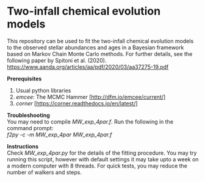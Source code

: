 # Two-infall chemical evolution models
This repository can be used to fit the two-infall chemical evolution models to the observed stellar abundances and ages in a Bayesian framework based on Markov Chain Monte Carlo methods. For further details, see the following paper by Spitoni et al. (2020).
https://www.aanda.org/articles/aa/pdf/2020/03/aa37275-19.pdf

**Prerequisites**  
1. Usual python libraries  
1. *emcee*: The MCMC Hammer [http://dfm.io/emcee/current/]  
1. *corner* [https://corner.readthedocs.io/en/latest/]

**Troubleshooting**  
You may need to compile *MW_exp_4par.f*. Run the following in the command prompt:  
*f2py -c -m MW_exp_4par MW_exp_4par.f*

**Instructions**  
Check *MW_exp_4par.py* for the details of the fitting procedure. You may try running this script, however with default settings it may take upto a week on a modern computer with 8 threads. For quick tests, you may reduce the number of walkers and steps.
